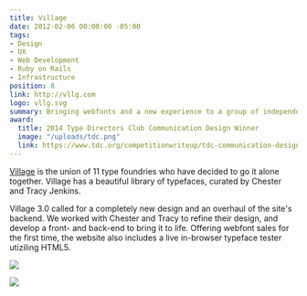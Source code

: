 ```yaml
---
title: Village
date: 2012-02-06 00:00:00 -05:00
tags:
- Design
- UX
- Web Development
- Ruby on Rails
- Infrastructure
position: 8
link: http://vllg.com
logo: vllg.svg
summary: Bringing webfonts and a new experience to a group of independent type designers.
award:
  title: 2014 Type Directors Club Communication Design Winner
  image: "/uploads/tdc.png"
  link: https://www.tdc.org/competitionwriteup/tdc-communication-design-winners-2014/
---
```


[Village](http://vllg.com/) is the union of 11 type foundries who have decided to go it alone together. Village has a beautiful library of typefaces, curated by Chester and Tracy Jenkins.

Village 3.0 called for a completely new design and an overhaul of the site's backend. We worked with Chester and Tracy to refine their design, and develop a front- and back-end to bring it to life. Offering webfont sales for the first time, the website also includes a live in-browser typeface tester utiziling HTML5.

![](/uploads/vllg-1.jpg)

![](/uploads/vllg-2.jpg)
